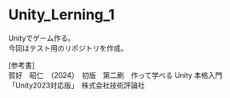 # Unity_Lerning_1
Unityでゲーム作る。  
今回はテスト用のリポジトリを作成。  
  
[参考書]  
賀好　昭仁　（2024）　初版　第二刷　作って学べる Unity 本格入門「Unity2023対応版」　株式会社技術評論社  
